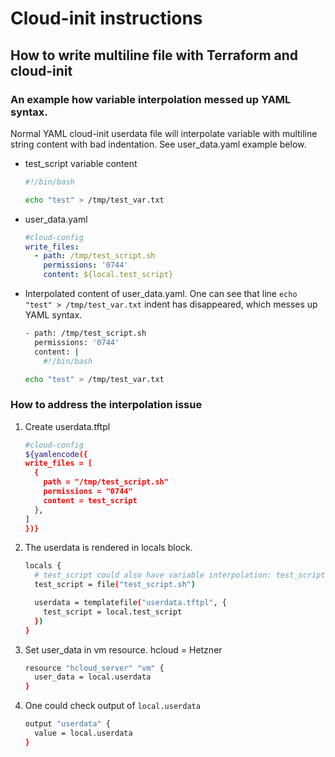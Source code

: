 # Cloud-init instructions

## How to write multiline file with Terraform and cloud-init

### An example how variable interpolation messed up YAML syntax.

Normal YAML cloud-init userdata file will interpolate variable with multiline string content with bad indentation. See user_data.yaml example below.

* test_script variable content

  ~~~sh
  #!/bin/bash

  echo "test" > /tmp/test_var.txt
  ~~~

* user_data.yaml

    ~~~yaml
    #cloud-config
    write_files:
      - path: /tmp/test_script.sh
        permissions: '0744'
        content: ${local.test_script}
    ~~~~

* Interpolated content of user_data.yaml. One can see that line `echo "test" > /tmp/test_var.txt` indent has disappeared, which messes up YAML syntax.

    ~~~sh
    - path: /tmp/test_script.sh
      permissions: '0744'
      content: |
        #!/bin/bash

    echo "test" > /tmp/test_var.txt
    ~~~

### How to address the interpolation issue

1. Create userdata.tftpl

    ~~~sh
    #cloud-config
    ${yamlencode({
    write_files = [
      {
        path = "/tmp/test_script.sh"
        permissions = "0744"
        content = test_script
      },
    ]
    })}
    ~~~

1. The userdata is rendered in locals block.
    
    ~~~sh
    locals {
      # test_script could also have variable interpolation: test_script = templatefile("test_script.sh", {...
      test_script = file("test_script.sh")

      userdata = templatefile("userdata.tftpl", {
        test_script = local.test_script
      })
    }
    ~~~

1. Set user_data in vm resource. hcloud = Hetzner

    ~~~sh
    resource "hcloud_server" "vm" {
      user_data = local.userdata
    }
    ~~~

1. One could check output of `local.userdata`

    ~~~sh
    output "userdata" {
      value = local.userdata
    }
    ~~~
